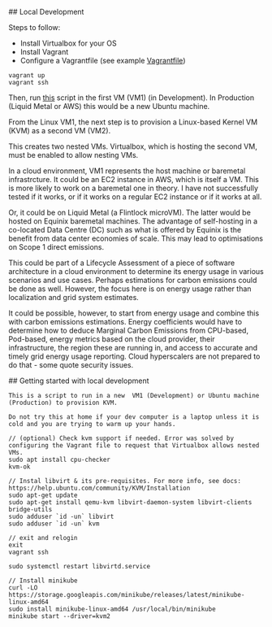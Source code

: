 ## Local Development

Steps to follow:
- Install Virtualbox for your OS
- Install Vagrant
- Configure a Vagrantfile (see example [Vagrantfile](TODO))

```
vagrant up
vagrant ssh
```

Then, run [this](TODO) script in the first VM (VM1) (in Development).
In Production (Liquid Metal or AWS) this would be a new Ubuntu machine.

From the Linux VM1, the next step is to provision a Linux-based Kernel VM (KVM) as a second VM (VM2).

This creates two nested VMs. Virtualbox, which is hosting the second VM, must be enabled to allow nesting VMs.

In a cloud environment, VM1 represents the host machine or baremetal infrastrcture.
It could be an EC2 instance in AWS, which is itself a VM. This is more likely to work on a baremetal one in theory.
I have not successfully tested if it works, or if it works on a regular EC2 instance or if it works at all.

Or, it could be on Liquid Metal (a Flintlock microVM). The latter would be hosted on Equinix baremetal machines.
The advantage of self-hosting in a co-located Data Centre (DC) such as what is offered by Equinix is
the benefit from data center economies of scale. This may lead to optimisations on Scope 1 direct emissions.

This could be part of a Lifecycle Assessment of a piece of software architecture in a cloud environment to
determine its energy usage in various scenarios and use cases. Perhaps estimations for carbon emissions could be done as well.
However, the focus here is on energy usage rather than localization and grid system estimates.

It could be possible, however, to start from energy usage and combine this with carbon emissions estimations.
Energy coefficients would have to determine how to deduce Marginal Carbon Emissions from CPU-based, Pod-based, energy metrics
based on the cloud provider, their infrastructure, the region these are running in, and access to accurate and timely
grid energy usage reporting. Cloud hyperscalers are not prepared to do that - some quote security issues.

## Getting started with local development

```shell
This is a script to run in a new  VM1 (Development) or Ubuntu machine (Production) to provision KVM.

Do not try this at home if your dev computer is a laptop unless it is cold and you are trying to warm up your hands.

// (optional) Check kvm support if needed. Error was solved by configuring the Vagrant file to request that Virtualbox allows nested VMs.
sudo apt install cpu-checker
kvm-ok

// Instal libvirt & its pre-requisites. For more info, see docs: https://help.ubuntu.com/community/KVM/Installation
sudo apt-get update
sudo apt-get install qemu-kvm libvirt-daemon-system libvirt-clients bridge-utils
sudo adduser `id -un` libvirt
sudo adduser `id -un` kvm

// exit and relogin
exit
vagrant ssh

sudo systemctl restart libvirtd.service

// Install minikube
curl -LO https://storage.googleapis.com/minikube/releases/latest/minikube-linux-amd64
sudo install minikube-linux-amd64 /usr/local/bin/minikube
minikube start --driver=kvm2
```


